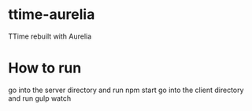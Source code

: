 # ttime-aurelia
TTime rebuilt with Aurelia

# How to run
go into the server directory and run npm start
go into the client directory and run gulp watch
